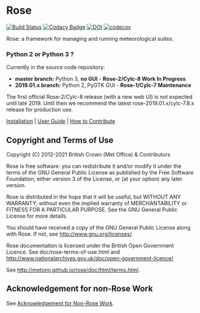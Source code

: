 # Rose

[![Build Status](https://travis-ci.org/metomi/rose.svg?branch=master)](https://travis-ci.org/metomi/rose)
[![Codacy Badge](https://api.codacy.com/project/badge/Grade/ad021a33e7a64b398f792305dd901795)](https://www.codacy.com/app/metomi/rose?utm_source=github.com&amp;utm_medium=referral&amp;utm_content=metomi/rose&amp;utm_campaign=Badge_Grade)
[![DOI](https://zenodo.org/badge/6223866.svg)](https://zenodo.org/badge/latestdoi/6223866)
[![codecov](https://codecov.io/gh/metomi/rose/branch/master/graph/badge.svg)](https://codecov.io/gh/metomi/rose)

Rose: a framework for managing and running meteorological suites.

### Python 2 or Python 3 ?

Currently in the source code repository:
 - **master branch:** Python 3, **no GUI** - **Rose-2/Cylc-8 Work In Progress**
 - **2019.01.x branch:** Python 2, PyGTK GUI - **Rose-1/Cylc-7 Maintenance**

The first official Rose-2/Cylc-8 release (with a new web UI) is not expected
until late 2019. Until then we recommend the latest rose-2019.01.x/cylc-7.8.x
release for production use.

[Installation](http://metomi.github.io/rose/doc/html/installation.html) |
[User Guide](http://metomi.github.io/rose/) |
[How to Contribute](https://github.com/metomi/rose/blob/master/CONTRIBUTING.md)

## Copyright and Terms of Use

Copyright (C) 2012-<span actions:bind='current-year'>2021</span> British Crown (Met Office) &amp; Contributors

Rose is free software: you can redistribute it and/or modify
it under the terms of the GNU General Public License as published by
the Free Software Foundation, either version 3 of the License, or
(at your option) any later version.

Rose is distributed in the hope that it will be useful,
but WITHOUT ANY WARRANTY; without even the implied warranty of
MERCHANTABILITY or FITNESS FOR A PARTICULAR PURPOSE.  See the
GNU General Public License for more details.

You should have received a copy of the GNU General Public License
along with Rose. If not, see <http://www.gnu.org/licenses/>.

Rose documentation is licensed under the British Open Government
Licence. See doc/rose-terms-of-use.html and
<http://www.nationalarchives.gov.uk/doc/open-government-licence/>

See <http://metomi.github.io/rose/doc/html/terms.html>.

## Acknowledgement for non-Rose Work

See [Acknowledgement for Non-Rose Work](https://github.com/metomi/rose/blob/master/ACKNOWLEDGEMENT.md).
